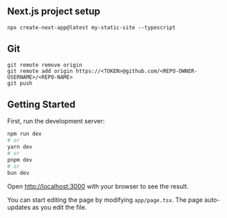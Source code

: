 ## Next.js project setup

```
npx create-next-app@latest my-static-site --typescript

```

## Git

```
git remote remove origin
git remote add origin https://<TOKEN>@github.com/<REPO-OWNER-USERNAME>/<REPO-NAME>
git push
```

## Getting Started

First, run the development server:

```bash
npm run dev
# or
yarn dev
# or
pnpm dev
# or
bun dev
```

Open [http://localhost:3000](http://localhost:3000) with your browser to see the result.

You can start editing the page by modifying `app/page.tsx`. The page auto-updates as you edit the file.
